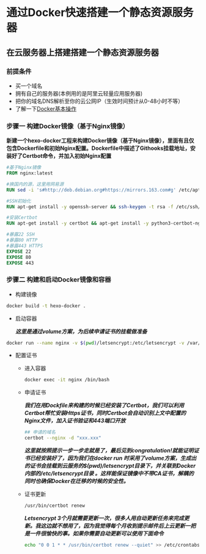 # 通过Docker快速搭建一个静态资源服务器

## 在云服务器上搭建搭建一个静态资源服务器

### 前提条件

* 买一个域名
* 拥有自己的服务器(本例用的是阿里云轻量应用服务器)
* 把你的域名DNS解析至你的云公网IP（生效时间预计从0-48小时不等）
* 了解一下[Docker基本操作](https://yeasy.gitbook.io/docker_practice/)

### 步骤一 构建Docker镜像（基于Nginx镜像）

**新建一个hexo-docker工程来构建Docker镜像（基于Nginx镜像），里面有且仅包含Dockerfile和初始Nginx配置。Dockerfile中描述了Githooks挂载地址，安装好了Certbot命令，并加入初始Nginx配置**

```Dockerfile
#基于Nginx镜像
FROM nginx:latest

#换国内的源，这里用网易源
RUN sed -i 's#http://deb.debian.org#https://mirrors.163.com#g' /etc/apt/sources.list && sed -i 's#http://security.debian.org#https://mirrors.163.com#g' /etc/apt/sources.list && rm -Rf /var/lib/apt/lists/* && apt-get update

#SSH初始化
RUN apt-get install -y openssh-server && ssh-keygen -t rsa -f /etc/ssh/ssh_host_rsa_key -y && ssh-keygen -t ecdsa -f /etc/ssh/ssh_host_ecdsa_key -y && ssh-keygen -t ed25519 -f /etc/ssh/ssh_host_ed25519_key -y

#安装Certbot
RUN apt-get install -y certbot && apt-get install -y python3-certbot-nginx

#暴露22 SSH
#暴露80 HTTP
#暴露443 HTTPS
EXPOSE 22
EXPOSE 80
EXPOSE 443
```

### 步骤二 构建和启动Docker镜像和容器

* 构建镜像

```bash
docker build -t hexo-docker .
```

* 启动容器

    ***这里是通过volume方案，为后续申请证书的挂载做准备***

```bash
docker run --name nginx -v $(pwd)/letsencrypt:/etc/letsencrypt -v /var/www/blog:/var/www/blog -v $(pwd)/nginx/nginx.conf:/etc/nginx/nginx.conf -d -p 80:80 -p 443:443 -p 8004:22 hexo-docker
```

* 配置证书

  * 进入容器

    ```bash
    docker exec -it nginx /bin/bash
    ```

  * 申请证书

    ***我们在用Dockfile来构建的时候已经安装了Certbot，我们可以利用Certbot帮忙安装Https证书，同时Certbot会自动识别上文中配置的Nginx文件，加入证书验证和443端口开放***

    ```bash
    ## 申请的域名
    certbot --nginx -d "xxx.xxx"
    ```

    ***这里就按照提示一步一步走就是了，最后见到congratulation!就能证明证书已经安装好了，因为我们在docker run 时采用了volume方案，生成出的证书会挂载到云服务的$(pwd)/letsencrypt目录下，并关联到Docker内部的/etc/letsencrypt目录 。这样能保证镜像中不带CA证书，解耦的同时也确保Docker在迁移的时候的安全性。***

  * 证书更新

    ```bash
    /usr/bin/certbot renew
    ```

    ***Letsencrypt 3个月就需要更新一次，很多人用自动更新任务来完成更新。我这边就不想用了，因为我觉得每个月收到提示邮件后上云更新一把是一件很愉快的事。如果你需要自动更新可以使用下面命令***

    ```bash
    echo "0 0 1 * * /usr/bin/certbot renew --quiet" >> /etc/crontabs/root
    ```
